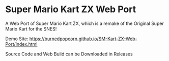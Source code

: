 # Super Mario Kart ZX Web Port
A Web Port of Super Mario Kart ZX, which is a remake of the Original Super Mario Kart for the SNES!

Demo Site: https://burnedpopcorn.github.io/SM-Kart-ZX-Web-Port/index.html

Source Code and Web Build can be Downloaded in Releases
